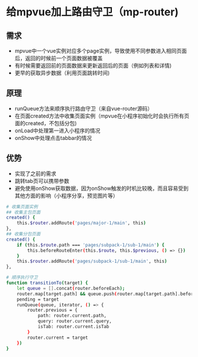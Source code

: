 # 给mpvue加上路由守卫（mp-router)

## 需求
* mpvue中一个vue实例对应多个page实例，导致使用不同参数进入相同页面后，返回的时候前一个页面数据被覆盖
* 有时候需要返回前的页面数据来更新返回后的页面（例如列表和详情)
* 更早的获取异步数据（利用页面跳转时间)

## 原理
* runQueue方法来顺序执行路由守卫（来自vue-router源码）
* 在页面created方法中收集页面实例（mpvue在小程序初始化时会执行所有页面的created，不包括分包)
* onLoad中处理第一进入小程序的情况
* onShow中处理点击tabbar的情况

## 优势
* 实现了之前的需求
* 跳转tab页可以携带参数
* 避免使用onShow获取数据，因为onShow触发的时机比较晚，而且容易受到其他方面的影响（小程序分享，预览图片等）

``` bash
# 收集页面实例
## 收集主包页面
created() {
    this.$router.addRoute('pages/major-1/main', this)
},
## 收集分包页面
created() {
    if (this.$route.path === 'pages/subpack-1/sub-1/main') {
        this.beforeRouteEnter(this.$route, this.$previous, () => {}) 
    }
    this.$router.addRoute('pages/subpack-1/sub-1/main', this)
},

# 顺序执行守卫
function transitionTo(target) {
    let queue = [].concat(router.beforeEach);
    router.map[target.path] && queue.push(router.map[target.path].beforeRouteEnter);
    pending = target
    runQueue(queue, iterator, () => {
        router.previous = {
            path: router.current.path,
            query: router.current.query,
            isTab: router.current.isTab
        }
        router.current = target
    })
}
```
